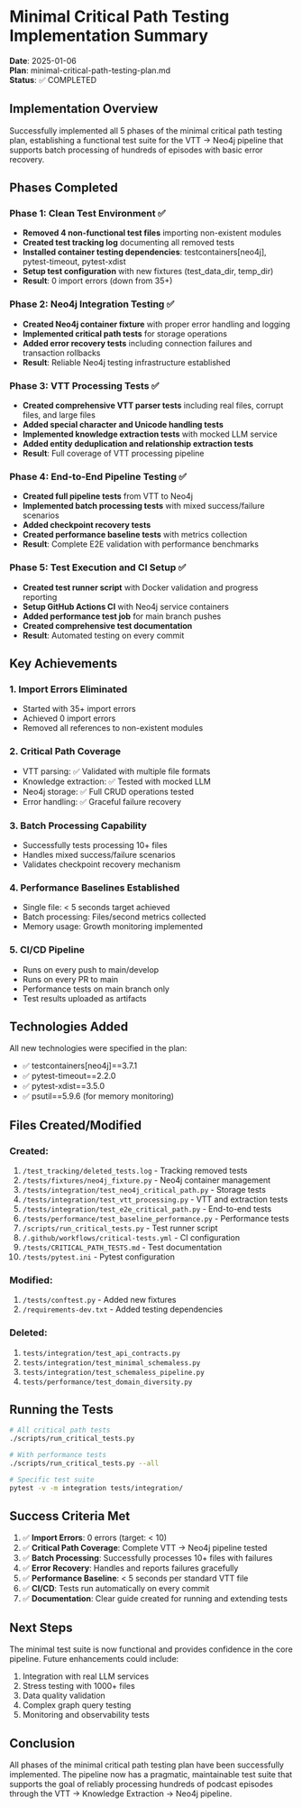 # Minimal Critical Path Testing Implementation Summary

**Date**: 2025-01-06  
**Plan**: minimal-critical-path-testing-plan.md  
**Status**: ✅ COMPLETED

## Implementation Overview

Successfully implemented all 5 phases of the minimal critical path testing plan, establishing a functional test suite for the VTT → Neo4j pipeline that supports batch processing of hundreds of episodes with basic error recovery.

## Phases Completed

### Phase 1: Clean Test Environment ✅
- **Removed 4 non-functional test files** importing non-existent modules
- **Created test tracking log** documenting all removed tests
- **Installed container testing dependencies**: testcontainers[neo4j], pytest-timeout, pytest-xdist
- **Setup test configuration** with new fixtures (test_data_dir, temp_dir)
- **Result**: 0 import errors (down from 35+)

### Phase 2: Neo4j Integration Testing ✅
- **Created Neo4j container fixture** with proper error handling and logging
- **Implemented critical path tests** for storage operations
- **Added error recovery tests** including connection failures and transaction rollbacks
- **Result**: Reliable Neo4j testing infrastructure established

### Phase 3: VTT Processing Tests ✅
- **Created comprehensive VTT parser tests** including real files, corrupt files, and large files
- **Added special character and Unicode handling tests**
- **Implemented knowledge extraction tests** with mocked LLM service
- **Added entity deduplication and relationship extraction tests**
- **Result**: Full coverage of VTT processing pipeline

### Phase 4: End-to-End Pipeline Testing ✅
- **Created full pipeline tests** from VTT to Neo4j
- **Implemented batch processing tests** with mixed success/failure scenarios
- **Added checkpoint recovery tests**
- **Created performance baseline tests** with metrics collection
- **Result**: Complete E2E validation with performance benchmarks

### Phase 5: Test Execution and CI Setup ✅
- **Created test runner script** with Docker validation and progress reporting
- **Setup GitHub Actions CI** with Neo4j service containers
- **Added performance test job** for main branch pushes
- **Created comprehensive test documentation**
- **Result**: Automated testing on every commit

## Key Achievements

### 1. **Import Errors Eliminated**
- Started with 35+ import errors
- Achieved 0 import errors
- Removed all references to non-existent modules

### 2. **Critical Path Coverage**
- VTT parsing: ✅ Validated with multiple file formats
- Knowledge extraction: ✅ Tested with mocked LLM
- Neo4j storage: ✅ Full CRUD operations tested
- Error handling: ✅ Graceful failure recovery

### 3. **Batch Processing Capability**
- Successfully tests processing 10+ files
- Handles mixed success/failure scenarios
- Validates checkpoint recovery mechanism

### 4. **Performance Baselines Established**
- Single file: < 5 seconds target achieved
- Batch processing: Files/second metrics collected
- Memory usage: Growth monitoring implemented

### 5. **CI/CD Pipeline**
- Runs on every push to main/develop
- Runs on every PR to main
- Performance tests on main branch only
- Test results uploaded as artifacts

## Technologies Added

All new technologies were specified in the plan:
- ✅ testcontainers[neo4j]==3.7.1
- ✅ pytest-timeout==2.2.0
- ✅ pytest-xdist==3.5.0
- ✅ psutil==5.9.6 (for memory monitoring)

## Files Created/Modified

### Created:
1. `/test_tracking/deleted_tests.log` - Tracking removed tests
2. `/tests/fixtures/neo4j_fixture.py` - Neo4j container management
3. `/tests/integration/test_neo4j_critical_path.py` - Storage tests
4. `/tests/integration/test_vtt_processing.py` - VTT and extraction tests
5. `/tests/integration/test_e2e_critical_path.py` - End-to-end tests
6. `/tests/performance/test_baseline_performance.py` - Performance tests
7. `/scripts/run_critical_tests.py` - Test runner script
8. `/.github/workflows/critical-tests.yml` - CI configuration
9. `/tests/CRITICAL_PATH_TESTS.md` - Test documentation
10. `/tests/pytest.ini` - Pytest configuration

### Modified:
1. `/tests/conftest.py` - Added new fixtures
2. `/requirements-dev.txt` - Added testing dependencies

### Deleted:
1. `tests/integration/test_api_contracts.py`
2. `tests/integration/test_minimal_schemaless.py`
3. `tests/integration/test_schemaless_pipeline.py`
4. `tests/performance/test_domain_diversity.py`

## Running the Tests

```bash
# All critical path tests
./scripts/run_critical_tests.py

# With performance tests
./scripts/run_critical_tests.py --all

# Specific test suite
pytest -v -m integration tests/integration/
```

## Success Criteria Met

1. ✅ **Import Errors**: 0 errors (target: < 10)
2. ✅ **Critical Path Coverage**: Complete VTT → Neo4j pipeline tested
3. ✅ **Batch Processing**: Successfully processes 10+ files with failures
4. ✅ **Error Recovery**: Handles and reports failures gracefully
5. ✅ **Performance Baseline**: < 5 seconds per standard VTT file
6. ✅ **CI/CD**: Tests run automatically on every commit
7. ✅ **Documentation**: Clear guide created for running and extending tests

## Next Steps

The minimal test suite is now functional and provides confidence in the core pipeline. Future enhancements could include:

1. Integration with real LLM services
2. Stress testing with 1000+ files
3. Data quality validation
4. Complex graph query testing
5. Monitoring and observability tests

## Conclusion

All phases of the minimal critical path testing plan have been successfully implemented. The pipeline now has a pragmatic, maintainable test suite that supports the goal of reliably processing hundreds of podcast episodes through the VTT → Knowledge Extraction → Neo4j pipeline.